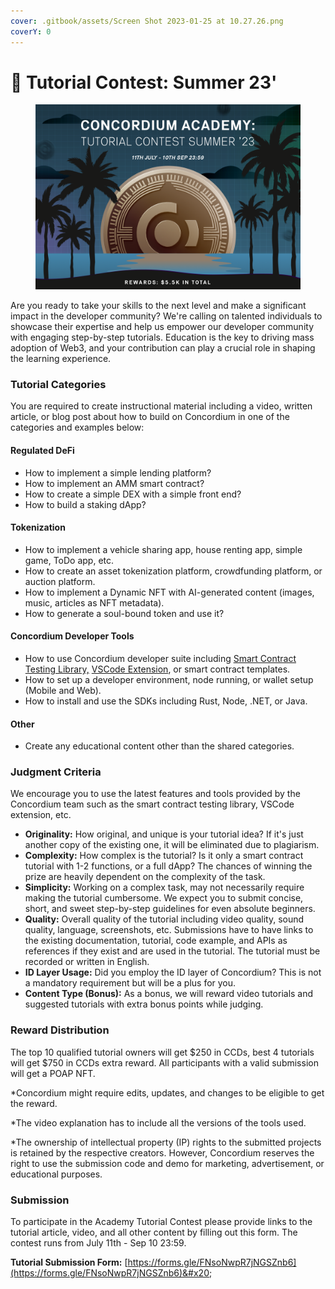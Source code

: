 ```yaml
---
cover: .gitbook/assets/Screen Shot 2023-01-25 at 10.27.26.png
coverY: 0
---
```


# 🌴 Tutorial Contest: Summer 23'

<figure><img src=".gitbook/assets/Concordium Academy - tutorial contest summer (2).png" alt=""><figcaption></figcaption></figure>

Are you ready to take your skills to the next level and make a significant impact in the developer community? We're calling on talented individuals to showcase their expertise and help us empower our developer community with engaging step-by-step tutorials. Education is the key to driving mass adoption of Web3, and your contribution can play a crucial role in shaping the learning experience.

### Tutorial Categories

You are required to create instructional material including a video, written article, or blog post about how to build on Concordium in one of the categories and examples below:

#### Regulated DeFi&#x20;

* How to implement a simple lending platform?
* How to implement an AMM smart contract?
* How to create a simple DEX with a simple front end?
* How to build a staking dApp?&#x20;

#### Tokenization

* How to implement a vehicle sharing app, house renting app, simple game, ToDo app, etc.&#x20;
* How to create an asset tokenization platform, crowdfunding platform, or auction platform.
* How to implement a Dynamic NFT with AI-generated content (images, music, articles as NFT metadata).
* How to generate a soul-bound token and use it?

#### Concordium Developer Tools

* How to use Concordium developer suite including [Smart Contract Testing Library,](https://docs.rs/concordium-smart-contract-testing/latest/concordium\_smart\_contract\_testing/) [VSCode Extension](https://marketplace.visualstudio.com/items?itemName=Concordium.concordium-smart-contracts), or smart contract templates.
* How to set up a developer environment, node running, or wallet setup (Mobile and Web).
* How to install and use the SDKs including Rust, Node, .NET, or Java.

#### Other

* Create any educational content other than the shared categories.&#x20;

### Judgment Criteria

We encourage you to use the latest features and tools provided by the Concordium team such as the smart contract testing library, VSCode extension, etc.&#x20;

* **Originality:** How original, and unique is your tutorial idea? If it's just another copy of the existing one, it will be eliminated due to plagiarism.
* **Complexity:** How complex is the tutorial? Is it only a smart contract tutorial with 1-2 functions, or a full dApp? The chances of winning the prize are heavily dependent on the complexity of the task.&#x20;
* **Simplicity:** Working on a complex task, may not necessarily require making the tutorial cumbersome. We expect you to submit concise, short, and sweet step-by-step guidelines for even absolute beginners.&#x20;
* **Quality:** Overall quality of the tutorial including video quality, sound quality, language, screenshots, etc. Submissions have to have links to the existing documentation, tutorial, code example, and APIs as references if they exist and are used in the tutorial. The tutorial must be recorded or written in English.
* **ID Layer Usage:** Did you employ the ID layer of Concordium? This is not a mandatory requirement but will be a plus for you.
* **Content Type (Bonus):** As a bonus, we will reward video tutorials and suggested tutorials with extra bonus points while judging.

### Reward Distribution

The top 10 qualified tutorial owners will get $250 in CCDs, best 4 tutorials will get $750 in CCDs extra reward. All participants with a valid submission will get a POAP NFT.&#x20;

\*Concordium might require edits, updates, and changes to be eligible to get the reward.&#x20;

\*The video explanation has to include all the versions of the tools used.

\*The ownership of intellectual property (IP) rights to the submitted projects is retained by the respective creators. However, Concordium reserves the right to use the submission code and demo for marketing, advertisement, or educational purposes.

### Submission

To participate in the Academy Tutorial Contest please provide links to the tutorial article, video, and all other content by filling out this form. The contest runs from July 11th - Sep 10 23:59.

**Tutorial Submission Form:** [https://forms.gle/FNsoNwpR7jNGSZnb6](https://forms.gle/FNsoNwpR7jNGSZnb6)&#x20;

